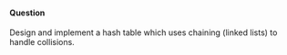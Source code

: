 #### Question

Design and implement a hash table which uses chaining (linked lists) to handle collisions.
